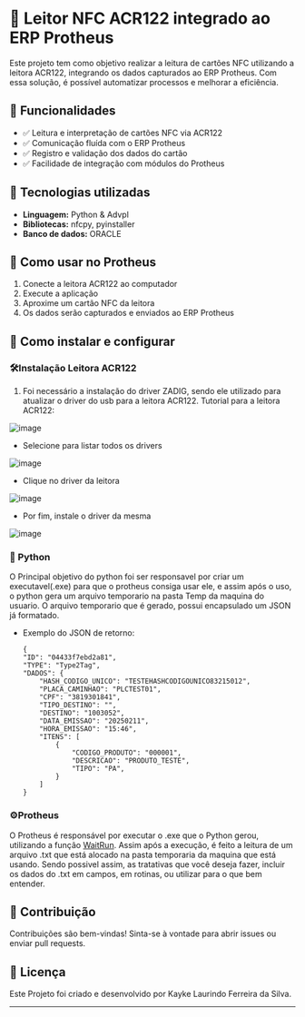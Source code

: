 # 📡 Leitor NFC ACR122 integrado ao ERP Protheus

Este projeto tem como objetivo realizar a leitura de cartões NFC utilizando a leitora ACR122, integrando os dados capturados ao ERP Protheus. Com essa solução, é possível automatizar processos e melhorar a eficiência.

## 🔹 Funcionalidades

- ✅ Leitura e interpretação de cartões NFC via ACR122
- ✅ Comunicação fluída com o ERP Protheus
- ✅ Registro e validação dos dados do cartão
- ✅ Facilidade de integração com módulos do Protheus

## 🔧 Tecnologias utilizadas

- **Linguagem:** Python & Advpl
- **Bibliotecas:** nfcpy, pyinstaller
- **Banco de dados:** ORACLE

## 🚀 Como usar no Protheus

1. Conecte a leitora ACR122 ao computador
2. Execute a aplicação
3. Aproxime um cartão NFC da leitora
4. Os dados serão capturados e enviados ao ERP Protheus

## 🤖 Como instalar e configurar
  ### 🛠️Instalação Leitora ACR122
1. Foi necessário a instalação do driver ZADIG, sendo ele utilizado para atualizar o driver do usb para a leitora ACR122.
   Tutorial para a leitora ACR122:

![image](https://github.com/user-attachments/assets/05f693c4-0d78-46b9-a630-c5d351d38631)

   - Selecione para listar todos os drivers

![image](https://github.com/user-attachments/assets/152b37ce-3294-43b2-9f56-558d0e79ea96)
   - Clique no driver da leitora

![image](https://github.com/user-attachments/assets/97f556f0-a26b-41da-8de1-ada09e88b12f)
   - Por fim, instale o driver da mesma

![image](https://github.com/user-attachments/assets/08cfdda5-42da-43f5-a141-9c82e225fafc)

### 🐍 Python
O Principal objetivo do python foi ser responsavel por criar um executavel(.exe) para que o protheus consiga usar ele, e assim após o uso, o python gera um arquivo temporario na pasta Temp da maquina do usuario. O arquivo temporario que é gerado, possui encapsulado um JSON já formatado.
  - Exemplo do JSON de retorno:
    ```
    {
    "ID": "04433f7ebd2a81",
    "TYPE": "Type2Tag",
    "DADOS": {
        "HASH_CODIGO_UNICO": "TESTEHASHCODIGOUNICO83215012",
        "PLACA_CAMINHAO": "PLCTEST01",
        "CPF": "3819301841",
        "TIPO_DESTINO": "",
        "DESTINO": "1003052",
        "DATA_EMISSAO": "20250211",
        "HORA_EMISSAO": "15:46",
        "ITENS": [
            {
                "CODIGO_PRODUTO": "000001",
                "DESCRICAO": "PRODUTO_TESTE",
                "TIPO": "PA",
            }
        ]
    }
    ```
### ⚙️Protheus
O Protheus é responsável por executar o .exe que o Python gerou, utilizando a função [WaitRun](https://tdn.totvs.com/display/tec/WaitRun]). Assim após a execução, é feito a leitura de um arquivo .txt que está alocado na pasta temporaria da maquina que está usando. Sendo possivel assim, as tratativas que você deseja fazer, incluir os dados do .txt em campos, em rotinas, ou utilizar para o que bem entender.
## 📌 Contribuição

Contribuições são bem-vindas! Sinta-se à vontade para abrir issues ou enviar pull requests.

## 📄 Licença

Este Projeto foi criado e desenvolvido por Kayke Laurindo Ferreira da Silva.

---
